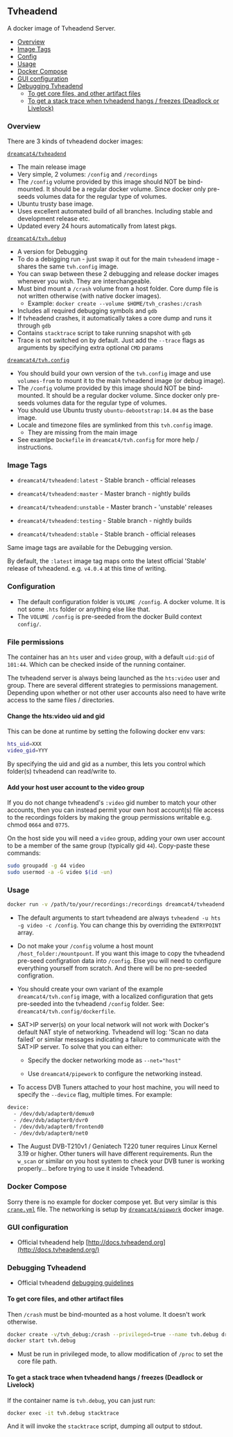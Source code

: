 ## Tvheadend

A docker image of Tvheadend Server.

<!-- START doctoc generated TOC please keep comment here to allow auto update -->
<!-- DON'T EDIT THIS SECTION, INSTEAD RE-RUN doctoc TO UPDATE -->
 

- [Overview](#overview)
- [Image Tags](#image-tags)
- [Config](#config)
- [Usage](#usage)
- [Docker Compose](#docker-compose)
- [GUI configuration](#gui-configuration)
- [Debugging Tvheadend](#debugging-tvheadend)
  - [To get core files, and other artifact files](#to-get-core-files-and-other-artifact-files)
  - [To get a stack trace when tvheadend hangs / freezes (Deadlock or Livelock)](#to-get-a-stack-trace-when-tvheadend-hangs--freezes-deadlock-or-livelock)

<!-- END doctoc generated TOC please keep comment here to allow auto update -->

### Overview

There are 3 kinds of tvheadend docker images:

[`dreamcat4/tvheadend`](https://registry.hub.docker.com/u/dreamcat4/tvheadend)

  * The main release image
  * Very simple, 2 volumes: `/config` and `/recordings`
  * The `/config` volume provided by this image should NOT be bind-mounted. It should be a regular docker volume. Since docker only pre-seeds volumes data for the regular type of volumes.
  * Ubuntu trusty base image.
  * Uses excellent automated build of all branches. Including stable and development release etc.
  * Updated every 24 hours automatically from latest pkgs.

[`dreamcat4/tvh.debug`](https://registry.hub.docker.com/u/dreamcat4/tvh.debug)

  * A version for Debugging
  * To do a debigging run - just swap it out for the main `tvheadend` image - shares the same `tvh.config` image.
  * You can swap between these 2 debugging and release docker images whenever you wish. They are interchangeable.
  * Must bind mount a `/crash` volume from a host folder. Core dump file is not written otherwise (with native docker images).
    * Example: `docker create --volume $HOME/tvh_crashes:/crash`
  * Includes all required debugging symbols and `gdb`
  * If tvheadend crashes, it automatically takes a core dump and runs it through `gdb`
  * Contains `stacktrace` script to take running snapshot with `gdb`
  * Trace is not switched on by default. Just add the `--trace` flags as arguments by specifying extra optional `CMD` params

[`dreamcat4/tvh.config`](https://registry.hub.docker.com/u/dreamcat4/tvh.config)

  * You should build your own version of the `tvh.config` image and use `volumes-from` to mount it to the main tvheadend image (or debug image).
  * The `/config` volume provided by this image should NOT be bind-mounted. It should be a regular docker volume. Since docker only pre-seeds volumes data for the regular type of volumes.
  * You should use Ubuntu trusty `ubuntu-debootstrap:14.04` as the base image.
  * Locale and timezone files are symlinked from this `tvh.config` image.
    * They are missing from the main image
  * See examlpe `Dockefile` in `dreamcat4/tvh.config` for more help / instructions.

### Image Tags

* `dreamcat4/tvheadend:latest` - Stable branch - official releases

* `dreamcat4/tvheadend:master` - Master branch - nightly builds

* `dreamcat4/tvheadend:unstable` - Master branch - 'unstable' releases

* `dreamcat4/tvheadend:testing` - Stable branch - nightly builds

* `dreamcat4/tvheadend:stable` - Stable branch - official releases

Same image tags are available for the Debugging version.

By default, the `:latest` image tag maps onto the latest official 'Stable' release of tvheadend. e.g. `v4.0.4` at this time of writing.

### Configuration

* The default configuration folder is `VOLUME /config`. A docker volume. It is not some `.hts` folder or anything else like that.
* The `VOLUME /config` is pre-seeded from the docker Build context `config/`.

### File permissions

The container has an `hts` user and `video` group, with a default `uid:gid` of `101:44`. Which can be checked inside of the running container.

The tvheadend server is always being launched as the `hts:video` user and group. There are several different strategies to permissions management. Depending upon whether or not other user accounts also need to have write access to the same files / directories.

#### Change the hts:video uid and gid

This can be done at runtime by setting the following docker env vars:

```sh
hts_uid=XXX
video_gid=YYY
```

By specifying the uid and gid as a number, this lets you control which folder(s) tvheadend can read/write to.

#### Add your host user account to the video group

If you do not change tvheadend's `:video` gid number to match your other accounts, then you can instead permit your own host account(s) file access to the recordings folders by making the group permissions writable e.g. chmod `0664` and `0775`.

On the host side you will need a `video` group, adding your own user account to be a member of the same group (typically gid `44`). Copy-paste these commands:

```sh
sudo groupadd -g 44 video
sudo usermod -a -G video $(id -un)
```

### Usage

```sh
docker run -v /path/to/your/recordings:/recordings dreamcat4/tvheadend [extra tvheadend args...]
```

* The default arguments to start tvheadend are always `tvheadend -u hts -g video -c /config`. You can change this by overriding the `ENTRYPOINT` array.

* Do not make your `/config` volume a host mount `/host_folder:/mountpount`. If you want this image to copy the tvheadend pre-seed configration data into `/config`. Else you will need to configure everything yourself from scratch. And there will be no pre-seeded configration.

* You should create your own variant of the example `dreamcat4/tvh.config` image, with a localized configuration that gets pre-seeded into the tvheadend `/config` folder. See: `dreamcat4/tvh.config/dockerfile`.

* SAT>IP server(s) on your local network will not work with Docker's default NAT style of networking. Tvheadend will log: 'Scan no data failed' or similar messages indicating a failure to communicate with the SAT>IP server. To solve that you can either:

  * Specify the docker networking mode as `--net="host"`

  * Use `dreamcat4/pipework` to configure the networking instead.

* To access DVB Tuners attached to your host machine, you will need to specify the `--device` flag, multiple times. For example:

```sh
device:
  - /dev/dvb/adapter0/demux0
  - /dev/dvb/adapter0/dvr0
  - /dev/dvb/adapter0/frontend0
  - /dev/dvb/adapter0/net0
```

* The August DVB-T210v1 / Geniatech T220 tuner requires Linux Kernel 3.19 or higher. Other tuners will have different requirements. Run the `w_scan` or similar on you host system to check your DVB tuner is working properly... before trying to use it inside Tvheadend.

### Docker Compose

Sorry there is no example for docker compose yet. But very similar is this [`crane.yml`](https://github.com/dreamcat4/docker-images/blob/master/tvh/example-crane.yml) file. The networking is setup by [`dreamcat4/pipwork`](https://github.com/dreamcat4/docker-images/tree/master/pipework) docker image.

### GUI configuration

* Official tvheadend help [http://docs.tvheadend.org](http://docs.tvheadend.org/)

### Debugging Tvheadend

* Official tvheadend [debugging guidelines](https://tvheadend.org/projects/tvheadend/wiki/Debugging)

#### To get core files, and other artifact files

Then `/crash` must be bind-mounted as a host volume. It doesn't work otherwise.

```sh
docker create -v/tvh_debug:/crash --privileged=true --name tvh.debug dreamcat4/tvh.debug --abort
docker start tvh.debug
```


* Must be run in privileged mode, to allow modification of `/proc` to set the core file path.

#### To get a stack trace when tvheadend hangs / freezes (Deadlock or Livelock)

If the container name is `tvh.debug`, you can just run:

```sh
docker exec -it tvh.debug stacktrace
```

And it will invoke the `stacktrace` script, dumping all output to stdout.



